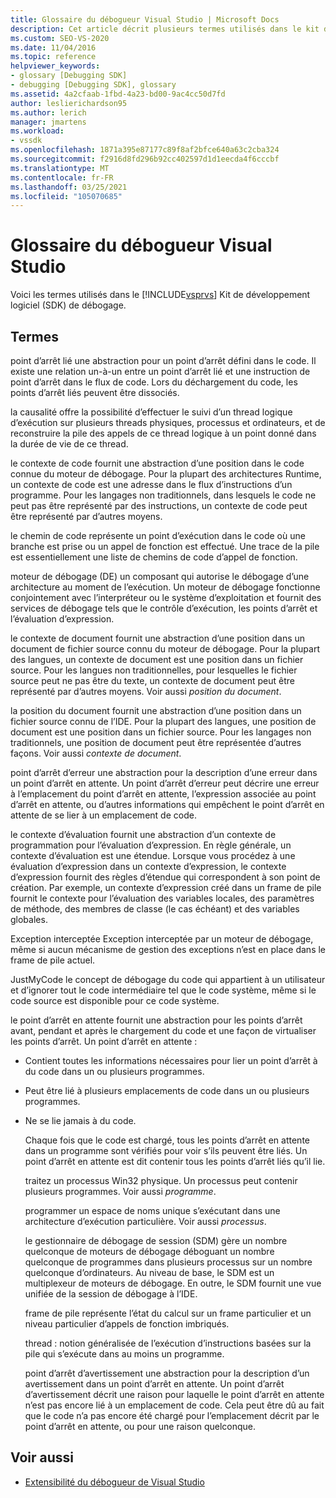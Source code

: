 ```yaml
---
title: Glossaire du débogueur Visual Studio | Microsoft Docs
description: Cet article décrit plusieurs termes utilisés dans le kit de développement logiciel (SDK) de débogage de Visual Studio, tels que le point d’arrêt lié, la causalité et le contexte de code.
ms.custom: SEO-VS-2020
ms.date: 11/04/2016
ms.topic: reference
helpviewer_keywords:
- glossary [Debugging SDK]
- debugging [Debugging SDK], glossary
ms.assetid: 4a2cfaab-1fbd-4a23-bd00-9ac4cc50d7fd
author: leslierichardson95
ms.author: lerich
manager: jmartens
ms.workload:
- vssdk
ms.openlocfilehash: 1871a395e87177c89f8af2bfce640a63c2cba324
ms.sourcegitcommit: f2916d8fd296b92cc402597d1d1eecda4f6cccbf
ms.translationtype: MT
ms.contentlocale: fr-FR
ms.lasthandoff: 03/25/2021
ms.locfileid: "105070685"
---
```

# <a name="visual-studio-debugger-glossary"></a>Glossaire du débogueur Visual Studio
Voici les termes utilisés dans le [!INCLUDE[vsprvs](../../../code-quality/includes/vsprvs_md.md)] Kit de développement logiciel (SDK) de débogage.

## <a name="terms"></a>Termes
 point d’arrêt lié une abstraction pour un point d’arrêt défini dans le code. Il existe une relation un-à-un entre un point d’arrêt lié et une instruction de point d’arrêt dans le flux de code. Lors du déchargement du code, les points d’arrêt liés peuvent être dissociés.

 la causalité offre la possibilité d’effectuer le suivi d’un thread logique d’exécution sur plusieurs threads physiques, processus et ordinateurs, et de reconstruire la pile des appels de ce thread logique à un point donné dans la durée de vie de ce thread.

 le contexte de code fournit une abstraction d’une position dans le code connue du moteur de débogage. Pour la plupart des architectures Runtime, un contexte de code est une adresse dans le flux d’instructions d’un programme. Pour les langages non traditionnels, dans lesquels le code ne peut pas être représenté par des instructions, un contexte de code peut être représenté par d’autres moyens.

 le chemin de code représente un point d’exécution dans le code où une branche est prise ou un appel de fonction est effectué. Une trace de la pile est essentiellement une liste de chemins de code d’appel de fonction.

 moteur de débogage (DE) un composant qui autorise le débogage d’une architecture au moment de l’exécution. Un moteur de débogage fonctionne conjointement avec l’interpréteur ou le système d’exploitation et fournit des services de débogage tels que le contrôle d’exécution, les points d’arrêt et l’évaluation d’expression.

 le contexte de document fournit une abstraction d’une position dans un document de fichier source connu du moteur de débogage. Pour la plupart des langues, un contexte de document est une position dans un fichier source. Pour les langues non traditionnelles, pour lesquelles le fichier source peut ne pas être du texte, un contexte de document peut être représenté par d’autres moyens. Voir aussi *position du document*.

 la position du document fournit une abstraction d’une position dans un fichier source connu de l’IDE. Pour la plupart des langues, une position de document est une position dans un fichier source. Pour les langages non traditionnels, une position de document peut être représentée d’autres façons. Voir aussi *contexte de document*.

 point d’arrêt d’erreur une abstraction pour la description d’une erreur dans un point d’arrêt en attente. Un point d’arrêt d’erreur peut décrire une erreur à l’emplacement du point d’arrêt en attente, l’expression associée au point d’arrêt en attente, ou d’autres informations qui empêchent le point d’arrêt en attente de se lier à un emplacement de code.

 le contexte d’évaluation fournit une abstraction d’un contexte de programmation pour l’évaluation d’expression. En règle générale, un contexte d’évaluation est une étendue. Lorsque vous procédez à une évaluation d’expression dans un contexte d’expression, le contexte d’expression fournit des règles d’étendue qui correspondent à son point de création. Par exemple, un contexte d’expression créé dans un frame de pile fournit le contexte pour l’évaluation des variables locales, des paramètres de méthode, des membres de classe (le cas échéant) et des variables globales.

 Exception interceptée Exception interceptée par un moteur de débogage, même si aucun mécanisme de gestion des exceptions n’est en place dans le frame de pile actuel.

 JustMyCode le concept de débogage du code qui appartient à un utilisateur et d’ignorer tout le code intermédiaire tel que le code système, même si le code source est disponible pour ce code système.

 le point d’arrêt en attente fournit une abstraction pour les points d’arrêt avant, pendant et après le chargement du code et une façon de virtualiser les points d’arrêt. Un point d’arrêt en attente :

- Contient toutes les informations nécessaires pour lier un point d’arrêt à du code dans un ou plusieurs programmes.

- Peut être lié à plusieurs emplacements de code dans un ou plusieurs programmes.

- Ne se lie jamais à du code.

  Chaque fois que le code est chargé, tous les points d’arrêt en attente dans un programme sont vérifiés pour voir s’ils peuvent être liés. Un point d’arrêt en attente est dit contenir tous les points d’arrêt liés qu’il lie.

  traitez un processus Win32 physique. Un processus peut contenir plusieurs programmes. Voir aussi *programme*.

  programmer un espace de noms unique s’exécutant dans une architecture d’exécution particulière. Voir aussi *processus*.

  le gestionnaire de débogage de session (SDM) gère un nombre quelconque de moteurs de débogage déboguant un nombre quelconque de programmes dans plusieurs processus sur un nombre quelconque d’ordinateurs. Au niveau de base, le SDM est un multiplexeur de moteurs de débogage. En outre, le SDM fournit une vue unifiée de la session de débogage à l’IDE.

  frame de pile représente l’état du calcul sur un frame particulier et un niveau particulier d’appels de fonction imbriqués.

  thread : notion généralisée de l’exécution d’instructions basées sur la pile qui s’exécute dans au moins un programme.

  point d’arrêt d’avertissement une abstraction pour la description d’un avertissement dans un point d’arrêt en attente. Un point d’arrêt d’avertissement décrit une raison pour laquelle le point d’arrêt en attente n’est pas encore lié à un emplacement de code. Cela peut être dû au fait que le code n’a pas encore été chargé pour l’emplacement décrit par le point d’arrêt en attente, ou pour une raison quelconque.

## <a name="see-also"></a>Voir aussi
- [Extensibilité du débogueur de Visual Studio](../../../extensibility/debugger/visual-studio-debugger-extensibility.md)
